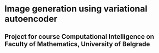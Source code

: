 # Image generation using variational autoencoder

## Project for course Computational Intelligence on Faculty of Mathematics, University of Belgrade

